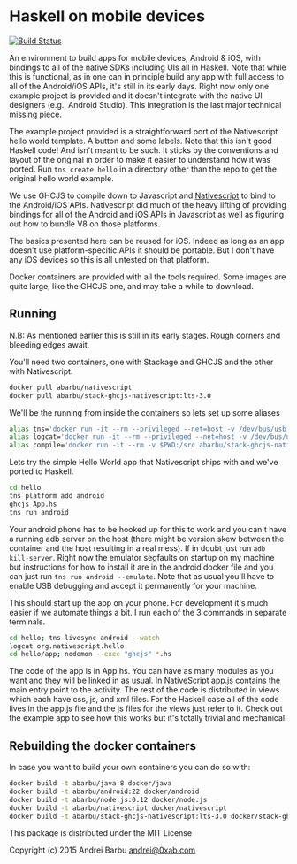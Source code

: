 # Haskell on mobile devices

[![Build Status](http://circleci-badges-max.herokuapp.com/img/abarbu/haskell-mobile/master?token=88944588e8d8ad1413be5d0f2d578ab3b8709c6d)](https://circleci.com/gh/abarbu/haskell-mobile/tree/master)

An environment to build apps for mobile devices, Android & iOS, with
bindings to all of the native SDKs including UIs all in Haskell. Note
that while this is functional, as in one can in principle build any
app with full access to all of the Android/iOS APIs, it's still in its
early days. Right now only one example project is provided and it
doesn't integrate with the native UI designers (e.g., Android
Studio). This integration is the last major technical missing piece.

The example project provided is a straightforward port of the
Nativescript hello world template. A button and some labels. Note that
this isn't good Haskell code! And isn't meant to be such. It sticks by
the conventions and layout of the original in order to make it easier
to understand how it was ported. Run `tns create hello` in a directory
other than the repo to get the original hello world example.

We use GHCJS to compile down to Javascript and
[Nativescript](https://www.nativescript.org/) to bind to the
Android/iOS APIs. Nativescript did much of the heavy lifting of
providing bindings for all of the Android and iOS APIs in Javascript
as well as figuring out how to bundle V8 on those platforms.

The basics presented here can be reused for iOS. Indeed as long as an
app doesn't use platform-specific APIs it should be portable. But I
don't have any iOS devices so this is all untested on that platform.

Docker containers are provided with all the tools required. Some
images are quite large, like the GHCJS one, and may take a while to
download.

## Running

N.B: As mentioned earlier this is still in its early stages. Rough
corners and bleeding edges await.

You'll need two containers, one with Stackage and GHCJS and the other
with Nativescript.

```bash
docker pull abarbu/nativescript
docker pull abarbu/stack-ghcjs-nativescript:lts-3.0
```

We'll be the running from inside the containers so lets set up some aliases

```bash
alias tns='docker run -it --rm --privileged --net=host -v /dev/bus/usb:/dev/bus/usb -v $PWD:/src abarbu/nativescript tns'
alias logcat='docker run -it --rm --privileged --net=host -v /dev/bus/usb:/dev/bus/usb -v $PWD:/src abarbu/nativescript pidcat'
alias compile='docker run -it --rm -v $PWD:/src abarbu/stack-ghcjs-nativescript:lts-3.0 ghcjs'
```

Lets try the simple Hello World app that Nativescript ships with and
we've ported to Haskell.

```bash
cd hello
tns platform add android
ghcjs App.hs
tns run android
```

Your android phone has to be hooked up for this to work and you can't
have a running adb server on the host (there might be version skew
between the container and the host resulting in a real mess). If in
doubt just run `adb kill-server`. Right now the emulator segfaults on
startup on my machine but instructions for how to install it are in
the android docker file and you can just run `tns run android --emulate`.
Note that as usual you'll have to enable USB debugging and accept it
permanently for your machine.

This should start up the app on your phone. For development it's much
easier if we automate things a bit. I run each of the 3 commands in
separate terminals.

```bash
cd hello; tns livesync android --watch
logcat org.nativescript.hello
cd hello/app; nodemon --exec "ghcjs" *.hs
```

The code of the app is in App.hs. You can have as many modules as you
want and they will be linked in as usual. In NativeScript app.js
contains the main entry point to the activity. The rest of the code is
distributed in views which each have css, js, and xml files. For the
Haskell case all of the code lives in the app.js file and the js files
for the views just refer to it. Check out the example app to see how
this works but it's totally trivial and mechanical.

## Rebuilding the docker containers

In case you want to build your own containers you can do so with:

```bash
docker build -t abarbu/java:8 docker/java
docker build -t abarbu/android:22 docker/android
docker build -t abarbu/node.js:0.12 docker/node.js
docker build -t abarbu/nativescript docker/nativescript
docker build -t abarbu/stack-ghcjs-nativescript:lts-3.0 docker/stack-ghcjs-nativescript
```

This package is distributed under the MIT License

Copyright (c) 2015 Andrei Barbu <andrei@0xab.com>

